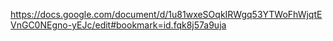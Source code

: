 https://docs.google.com/document/d/1u81wxeSOqkIRWgq53YTWoFhWjqtEVnGC0NEgno-yEJc/edit#bookmark=id.fqk8j57a9uja
